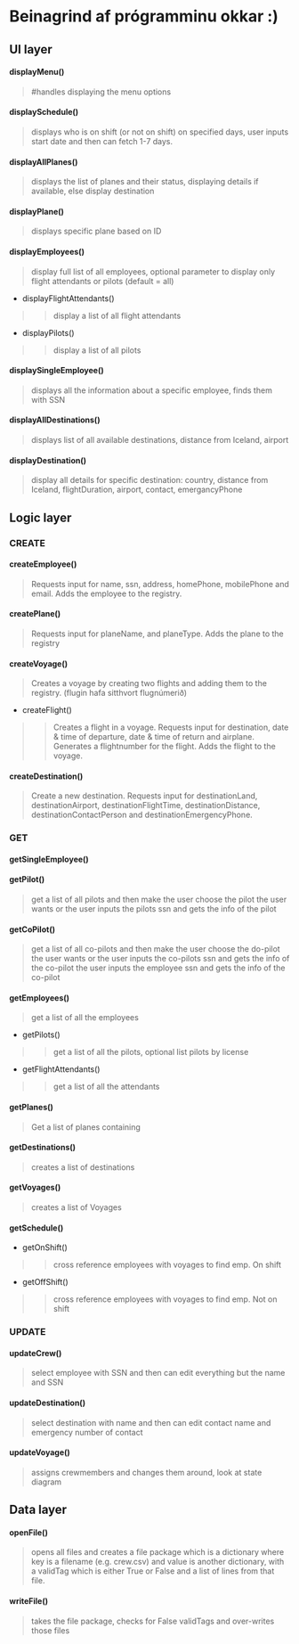 # Beinagrind af prógramminu okkar :)

## UI layer
#### displayMenu()
> #handles displaying the menu options 

#### displaySchedule()
>displays who is on shift (or not on shift) on specified days, user inputs start date and then can fetch 1-7 days. 

#### displayAllPlanes()
>displays the list of planes and their status, displaying details if available, else display destination

#### displayPlane()
>displays specific plane based on ID

#### displayEmployees()
>display full list of all employees, optional parameter to display only flight attendants or pilots (default = all)
* displayFlightAttendants()
>> display a list of all flight attendants
* displayPilots()
>>display a list of all pilots

#### displaySingleEmployee()
>displays all the information about a specific employee, finds them with SSN

#### displayAllDestinations()
>displays list of all available destinations, distance from Iceland, airport

#### displayDestination()
>display all details for specific destination: country, distance from Iceland, flightDuration, airport, contact, emergancyPhone

## Logic layer
### CREATE
#### createEmployee()
> Requests input for name, ssn, address, homePhone, mobilePhone and email. Adds the employee to the registry.

#### createPlane()
>Requests input for planeName, and  planeType. Adds the plane to the registry

#### createVoyage()
>Creates a voyage by creating two flights and adding them to the registry. (flugin hafa sitthvort flugnúmerið)
* createFlight()
>>Creates a flight in a voyage. Requests input for destination, date & time of departure, date & time of return and airplane. Generates a flightnumber for the flight.  Adds the flight to the voyage.

#### createDestination()
>Create a new destination. Requests input for destinationLand, destinationAirport, destinationFlightTime, destinationDistance, destinationContactPerson and destinationEmergencyPhone.

### GET
#### getSingleEmployee()
#### getPilot()
>get a list of all pilots and then make the user choose the pilot the user wants or the user inputs the pilots ssn and gets the info of the pilot
#### getCoPilot()
>get a list of all co-pilots and then make the user choose the do-pilot the user wants or
>the user inputs the co-pilots ssn and gets the info of the co-pilot
>the user inputs the employee ssn and gets the info of the co-pilot


#### getEmployees()
>get a list of all the employees
* getPilots()
>> get a list of all the pilots, optional list pilots by license
* getFlightAttendants()
>> get a list of all the attendants

#### getPlanes()
>Get a list of planes containing 

#### getDestinations()
>creates a list of destinations

#### getVoyages()
>creates a list of Voyages

#### getSchedule()
* getOnShift()
>>cross reference employees with voyages to find emp. On shift
* getOffShift()
>>cross reference employees with voyages to find emp. Not on shift

### UPDATE
#### updateCrew()
>select employee with SSN and then can edit everything but the name and SSN


#### updateDestination()
>select destination with name and then can edit contact name and emergency number of contact

#### updateVoyage()
>assigns crewmembers and changes them around, look at state diagram 


## Data layer
#### openFile()
>opens all files and creates a file package which is a dictionary where key is a filename (e.g. crew.csv) and value is another dictionary, with a validTag which is either True or False and a list of lines from that file.
#### writeFile()
>takes the file package, checks for False validTags and over-writes those files

